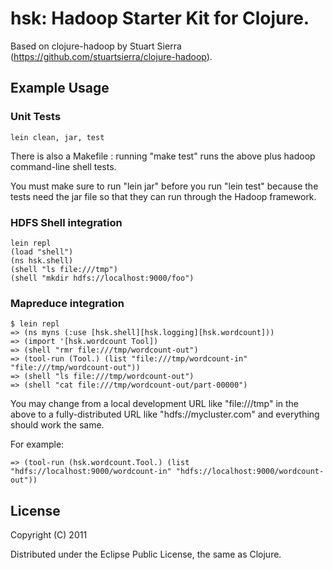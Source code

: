 # hsk: Hadoop Starter Kit for Clojure. 

Based on clojure-hadoop by Stuart Sierra (https://github.com/stuartsierra/clojure-hadoop).

## Example Usage

### Unit Tests

    lein clean, jar, test

There is also a Makefile : running "make test" runs the above plus
hadoop command-line shell tests.

You must make sure to run "lein jar" before you run "lein test"
because the tests need the jar file so that they can run through the
Hadoop framework.

### HDFS Shell integration

    lein repl
    (load "shell")
    (ns hsk.shell)
    (shell "ls file:///tmp")
    (shell "mkdir hdfs://localhost:9000/foo")

### Mapreduce integration

    $ lein repl
    => (ns myns (:use [hsk.shell][hsk.logging][hsk.wordcount]))
    => (import '[hsk.wordcount Tool])
    => (shell "rmr file:///tmp/wordcount-out")
    => (tool-run (Tool.) (list "file:///tmp/wordcount-in" "file:///tmp/wordcount-out"))
    => (shell "ls file:///tmp/wordcount-out")
    => (shell "cat file:///tmp/wordcount-out/part-00000")

You may change from a local development URL like "file:///tmp" in the
above to a fully-distributed URL like "hdfs://mycluster.com" and
everything should work the same.

For example:

    => (tool-run (hsk.wordcount.Tool.) (list "hdfs://localhost:9000/wordcount-in" "hdfs://localhost:9000/wordcount-out"))

## License

Copyright (C) 2011

Distributed under the Eclipse Public License, the same as Clojure.
